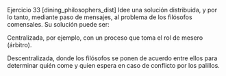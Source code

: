 Ejercicio 33 [dining_philosophers_dist]
Idee una solución distribuida, y por lo tanto, mediante paso de mensajes, al problema de los filósofos comensales. Su solución puede ser:

Centralizada, por ejemplo, con un proceso que toma el rol de mesero (árbitro).

Descentralizada, donde los filósofos se ponen de acuerdo entre ellos para determinar quién come y quien espera en caso de conflicto por los palillos.
